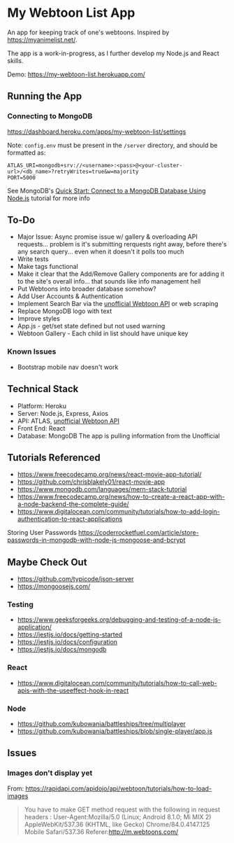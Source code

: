 # My Webtoon List App

An app for keeping track of one's webtoons. Inspired by <https://myanimelist.net/>.

The app is a work-in-progress, as I further develop my Node.js and React skills.

Demo: <https://my-webtoon-list.herokuapp.com/>

## Running the App

### Connecting to MongoDB

https://dashboard.heroku.com/apps/my-webtoon-list/settings

Note: `config.env` must be present in the `/server` directory, and should be formatted as:

```
ATLAS_URI=mongodb+srv://<username>:<pass>@<your-cluster-url>/<db_name>?retryWrites=true&w=majority
PORT=5000
```

See MongoDB's [Quick Start: Connect to a MongoDB Database Using Node.js](https://www.mongodb.com/blog/post/quick-start-nodejs-mongodb-how-to-get-connected-to-your-database) tutorial for more info

## To-Do

* Major Issue: Async promise issue w/ gallery & overloading API requests... problem is it's submitting rerquests right away, before there's any search query... even when it doesn't it polls too much
* Write tests
* Make tags functional
* Make it clear that the Add/Remove Gallery components are for adding it to the site's overall info... that sounds like info management hell
* Put Webtoons into broader database somehow?
* Add User Accounts & Authentication
* Implement Search Bar via the [unofficial Webtoon API](https://rapidapi.com/apidojo/api/webtoon/) or web scraping
* Replace MongoDB logo with text
* Improve styles
* App.js - get/set state defined but not used warning
* Webtoon Gallery - Each child in list should have unique key

### Known Issues

* Bootstrap mobile nav doesn't work

## Technical Stack

* Platform: Heroku
* Server: Node.js, Express, Axios
* API: ATLAS, [unofficial Webtoon API](https://rapidapi.com/apidojo/api/webtoon/)
* Front End: React
* Database: MongoDB
The app is pulling information from the Unofficial

## Tutorials Referenced

* https://www.freecodecamp.org/news/react-movie-app-tutorial/
* https://github.com/chrisblakely01/react-movie-app
* https://www.mongodb.com/languages/mern-stack-tutorial
* https://www.freecodecamp.org/news/how-to-create-a-react-app-with-a-node-backend-the-complete-guide/
* https://www.digitalocean.com/community/tutorials/how-to-add-login-authentication-to-react-applications

Storing User Passwords
https://coderrocketfuel.com/article/store-passwords-in-mongodb-with-node-js-mongoose-and-bcrypt

## Maybe Check Out

* https://github.com/typicode/json-server
* https://mongoosejs.com/

### Testing

* https://www.geeksforgeeks.org/debugging-and-testing-of-a-node-js-application/
* https://jestjs.io/docs/getting-started
* https://jestjs.io/docs/configuration
* https://jestjs.io/docs/mongodb

### React

* https://www.digitalocean.com/community/tutorials/how-to-call-web-apis-with-the-useeffect-hook-in-react

### Node

* https://github.com/kubowania/battleships/tree/multiplayer
* https://github.com/kubowania/battleships/blob/single-player/app.js

## Issues

### Images don't display yet

From: https://rapidapi.com/apidojo/api/webtoon/tutorials/how-to-load-images

> You have to make GET method request with the following in request headers :
> User-Agent:Mozilla/5.0 (Linux; Android 8.1.0; Mi MIX 2) AppleWebKit/537.36 (KHTML, like Gecko) Chrome/84.0.4147.125 Mobile Safari/537.36
> Referer:http://m.webtoons.com/

